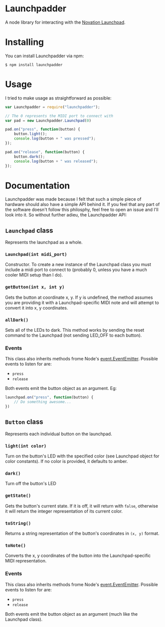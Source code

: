# Launchpadder
A node library for interacting with the [Novation Launchpad](http://global.novationmusic.com/midi-controllers-digital-dj/launchpad).

# Installing
You can install Launchpadder via npm:

```shell
$ npm install launchpadder
```

# Usage
I tried to make usage as straightforward as possible:

```javascript
var Launchpadder = require("launchpadder");

// The 0 represents the MIDI port to connect with
var pad = new Launchpadder.Launchpad(0)

pad.on("press", function(button) {
    button.light();
    console.log(button + " was pressed");
});

pad.on("release", function(button) {
    button.dark();
    console.log(button + " was released");
});
```

# Documentation
Launchpadder was made because I felt that such a simple piece of hardware should also have a simple API behind it. If you feel that any part of the software doesn't follow this philosphy, feel free to open an issue and I'll look into it. So without further adieu, the Launchpadder API:

## `Launchpad` class
Represents the launchpad as a whole.

### `Launchpad(int midi_port)`
Constructor. To create a new instance of the Launchpad class you must include a midi port to connect to (probably 0, unless you have a much cooler MIDI setup than I do).

### `getButton(int x, int y)`
Gets the button at coordinate x, y. If y is undefined, the method assumes you are providing it with a Launchpad-specific MIDI note and will attempt to convert it into x, y coordinates.

### `allDark()`
Sets all of the LEDs to dark. This method works by sending the reset command to the Launchpad (not sending LED_OFF to each button).

### Events
This class also inherits methods frome Node's [event.EventEmitter](http://nodejs.org/api/events.html#events_class_events_eventemitter). Possible events to listen for are:

 * `press`
 * `release`

Both events emit the button object as an argument. Eg:

```javascript
launchpad.on("press", function(button) {
    // Do something awesome...
})
```

## `Button` class
Represents each individual button on the launchpad.

### `light(int color)`
Turn on the button's LED with the specified color (see Launchpad object for color constants). If no color is provided, it defaults to amber.

### `dark()`
Turn off the button's LED

### `getState()`
Gets the button's current state. If it is off, it will return with `false`, otherwise it will return the integer representation of its current color.

### `toString()`
Returns a string representation of the button's coordinates in `(x, y)` format.

### `toNote()`
Converts the x, y coordinates of the button into the Launchpad-specific MIDI representation.

### Events
This class also inherits methods frome Node's [event.EventEmitter](http://nodejs.org/api/events.html#events_class_events_eventemitter). Possible events to listen for are:

 * `press`
 * `release`

Both events emit the button object as an argument (much like the Launchpad class).
